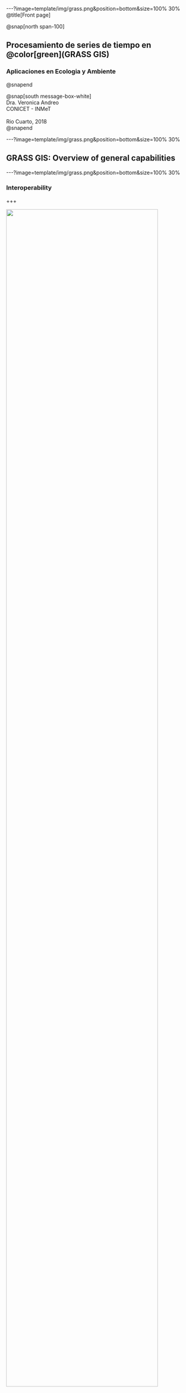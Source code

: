 ---?image=template/img/grass.png&position=bottom&size=100% 30%
@title[Front page]

@snap[north span-100]
<br>
<h2>Procesamiento de series de tiempo en @color[green](GRASS GIS)</h2>
<h3>Aplicaciones en Ecologia y Ambiente</h3>
@snapend

@snap[south message-box-white]
<br>Dra. Veronica Andreo<br>CONICET - INMeT<br><br>Rio Cuarto, 2018<br>
@snapend

---?image=template/img/grass.png&position=bottom&size=100% 30%

## GRASS GIS: Overview of general capabilities

---?image=template/img/grass.png&position=bottom&size=100% 30%

### Interoperability

+++

<img src="assets/img/grass_database_vs_geodata.png" width="90%">

+++
@title[Import/Export]

@snap[north span-100]
Modules for import/export of raster maps
@snapend

@snap[west span-50]
<img src="assets/img/File_raster_import.png">
@snapend

@snap[east span-50]
<img src="assets/img/File_raster_export.png">
@snapend

---?image=template/img/grass.png&position=bottom&size=100% 30%

### Raster data processing

+++

@snap[north span-100]
Raster menu
@snapend

@snap[west span-60]
<img src="assets/img/Raster_menu.png">
@snapend

@snap[east span-40]
Most of these modules will work with:
@ul(false)
- Raster data: DEMs, land cover, climatic maps...
- Imagery data: Landsat, MODIS, SPOT, QuickBird...
@ulend
@snapend

@snap[south span-100]
[Raster processing](https://grass.osgeo.org/grass74/manuals/rasterintro.html) manual
@snapend

+++

@snap[north span-100]
Resampling
@snapend

@snap[west span-50]
<img src="assets/img/Raster_resample_options.png">
@snapend

@snap[east span-50]
Examples:
@ul(false)
- [r.resamp.interp](https://grass.osgeo.org/grass74/manuals/r.resamp.interp.html): Resamples raster map to a finer grid using interpolation (nearest, bilinear, bicubic)
- [r.resamp.stats](https://grass.osgeo.org/grass74/manuals/r.resamp.stats.html): Resamples raster map layers to a coarser grid using aggregation
@ulend
@snapend

+++

@snap[north span-100]
Raster overlay
@snapend

@snap[west span-50]
<img src="assets/img/Raster_overlay_options.png">
@snapend

@snap[south-west span-50]
<img src="assets/img/r_patch.png">
@snapend

@snap[east span-50]
Examples:
@ul(false)
- [r.series](https://grass.osgeo.org/grass74/manuals/r.series.html): Allows to aggregate a list of maps with different methods, i.e., average, minimum, maximum, etc.
- [r.patch](https://grass.osgeo.org/grass74/manuals/r.patch.html): Creates a composite raster map using known category values from one (or more) map(s) to fill in areas of "no data" in another map
@ulend
@snapend

+++

@snap[north span-100]
Hydrological modeling
@snapend

@snap[west span-50]
<img src="assets/img/Raster_hydro.png">
@snapend

@snap[east span-50]
@size[20px](... plus several other add-ons, for example:)

<img src="assets/img/r_stream_addons.jpg">

<a href="https://doi.org/10.1016/j.cageo.2011.03.003">Jasiewics and Metz, 2011</a>
@snapend

+++

@snap[north span-100]
Landscape analysis
@snapend

@snap[west span-40]
<img src="assets/img/Raster_landscape.png">
@snapend

@snap[east span-60]
@size[20px](... plus several add-ons for "patch analysis")

<img src="assets/img/Raster_r_pi_addons.png">

<a href="https://doi.org/10.1111/2041-210X.12827">Wegman et al., 2017</a>
@snapend

---?image=template/img/grass.png&position=bottom&size=100% 30%

### Satellite imagery processing

+++

@snap[north span-100]
Imagery menu
@snapend

@snap[west span-40]
<img src="assets/img/Imagery_menu.png">
@snapend

@snap[east span-60]
<img src="assets/img/Imaging-Spectroscopy-Concept.png">
@snapend

@snap[south span-100]
[Image processing](https://grass.osgeo.org/grass74/manuals/imageryintro.html) manual
@snapend

+++

@snap[north span-100]
Manage colors
@snapend

@snap[west span-50]
<img src="assets/img/Imagery_colors.png">
@snapend

@snap[east span-50]
[i.colors.enhance](https://grass.osgeo.org/grass74/manuals/i.colors.enhance.html)

<img src="assets/img/i_colors_enhance.jpg">
@snapend

+++

@snap[north span-100]
Imagery transformations
@snapend

@snap[west span-50]
<img src="assets/img/Imagery_transform.png">
@snapend

@snap[east span-50]
Examples:
@ul(false)
- [i.pca](https://grass.osgeo.org/grass74/manuals/i.pca.html): Principal components analysis (PCA) for image processing
- [i.fft](https://grass.osgeo.org/grass74/manuals/i.fft.html): Fast Fourier Transform (FFT) for image processing
- [i.pansharpen](https://grass.osgeo.org/grass74/manuals/i.pansharpen.html): Image fusion algorithms to sharpen multispectral with high-res panchromatic channels
@ulend
@snapend

+++

@snap[north span-100]
Classification and Segmentation
@snapend

@snap[west span-50]
<img src="assets/img/Imagery_classification.png">

@ul(false)
- Supervised (maxlik, smap)
- Unsupervised
- Segmentation
@ulend
@snapend

@snap[east span-50]
... plus many add-ons: 
@ul(false)
- r.learn.ml 
- i.segment.\*
- i.superpixels.slic
- i.ann.\*
- and more...
@ulend
@snapend

@snap[south span-100]
cite M. Lennert papers
@snapend

+++

@snap[north span-100]
Generic RS tools and tools for specific sensors
@snapend

@snap[west span-60]
<img src="assets/img/Imagery_satellite_especif_tools.png">

@size[20px](... plus add-ons for MODIS, Sentinel2, Landsat, SRTM, GPM, etc.)
@snapend

@snap[east span-40]
<img src="assets/img/i_atcor_B02_atcorr.png">

@size[18px](Sentinel-2A Band 02 with applied atmospheric correction)
@snapend

+++

@snap[north span-100]
RS derived products
@snapend

@snap[west span-50]
<img src="assets/img/Imagery_products.png">
@snapend

@snap[east span-50]
Add-ons: 
@ul(false)
- [i.wi](https://grass.osgeo.org/grass74/manuals/addons/i.wi.html)
- [i.lswt](https://grass.osgeo.org/grass74/manuals/addons/i.lswt.html)
- [i.landsat8.swlst](https://grass.osgeo.org/grass74/manuals/addons/i.landsat8.swlst.html)
- [i.rh](https://grass.osgeo.org/grass74/manuals/addons/i.rh.html)
- [i.water](https://grass.osgeo.org/grass74/manuals/addons/i.water.html)
@ulend
@snapend

+++

@snap[north span-100]
Evapotranspiration
@snapend

@snap[west span-50]
<img src="assets/img/Imagery_ET.png">
@snapend

@snap[east span-50]
... and in add-ons
@snapend

---?image=template/img/grass.png&position=bottom&size=100% 30%

### 3D raster processing

+++

@snap[west span-50]
<img src="assets/img/3D_raster_menu.png" width="50%">
@snapend

@snap[east span-50]
<img src="assets/img/raster3d_layout.png">
<br>
@size[20px](3D raster map coordinate system and internal tile layout)
@snapend

@snap[south span-100]
[3D raster processing](https://grass.osgeo.org/grass74/manuals/raster3dintro.html) manual
@snapend

---?image=template/img/grass.png&position=bottom&size=100% 30%

### Vector data processing

+++

@snap[north span-100]
Vector menu
@snapend

@snap[west span-50]
<img src="assets/img/Vector_menu.png" width="40%">
@snapend

@snap[east span-50]
<img src="assets/img/vector_types.png">

@size[20px](Topological vector formats in GRASS GIS)
@snapend

@snap[south span-100]
[Vector processing](https://grass.osgeo.org/grass74/manuals/vectorintro.html) manual
@snapend

+++

@snap[north span-100]
Topology maintenance
@snapend

@snap[west span-50]
<img src="assets/img/Vector_topology_maint.png"><br>
<img src="assets/img/v_clean.png" width="85%">
@snapend

@snap[east span-50]
<img src="assets/img/v_generalize_smooth.png"><br>
See also: [v.generalize](https://grasswiki.osgeo.org/wiki/V.generalize_tutorial) tutorial
@snapend

+++

@snap[north span-100]
Selection and overlaying
@snapend

@snap[west span-50]
<img src="assets/img/Vector_select.png">
<br>
<img src="assets/img/Vector_overlay.png">
@snapend

@snap[east span-50]
<img src="assets/img/v_select_op_touches.png" width="60%">
<br>
<img src="assets/img/v_overlay_op_not.png" width="60%">
@snapend

+++
@snap[north span-100]
Network analysis
@snapend

@snap[west span-50]
<img src="assets/img/Vector_network_analysis.png">
@snapend

@snap[east span-50]
<img src="assets/img/v_net_distance.png">
@snapend

+++

@snap[west span-50]
Report and stats
<br>
<img src="assets/img/Vector_report_stats.png">

<img src="assets/img/v_univar.png">
@snapend

@snap[east span-50]
Update attributes

<img src="assets/img/Vector_update_attr.png">

<img src="assets/img/v_rast_stats.png">
@snapend

---?image=template/img/grass.png&position=bottom&size=100% 30%

### Database management

+++

@snap[north-west span-50]
<img src="assets/img/DB_menu.png">
@snapend

@snap[south-west span-50]
<img src="assets/img/db_execute.png">
@snapend

@snap[east span-50]
<img src="assets/img/vector_db_connections.png">
@snapend

---?image=template/img/grass.png&position=bottom&size=100% 30%

### Temporal data processing

+++

<img src="assets/img/Temporal_menu.png" width="50%">

We'll see this in more detail on Thursday @fa[smile-o fa-spin text-green]

+++

<img src="assets/img/tgrass_flowchart.png" width=80%>

---?image=template/img/grass.png&position=bottom&size=100% 30%

### Graphical modeler

+++

@snap[north span-100]
Flowchart view plus Python translation
@snapend

@snap[west span-50]
<img src="assets/img/graphical_modeller.png">
@snapend 

@snap[east span-50]
<img src="assets/img/graphical_modeller_python.png" width="90%">
@snapend

@snap[south span-100]
See [g.gui.gmodeler](https://grass.osgeo.org/grass74/manuals/wxGUI.gmodeler.html) manual page for further details.
@snapend

---?image=template/img/grass.png&position=bottom&size=100% 30%

### Visualization tools

+++

Map display: console tab

<img src="assets/img/map_display_and_gui_console.png" width="85%">

+++

Map display: data tab

<img src="assets/img/map_display_and_data_tab.png" width="85%">

+++

Map display: 3D view

<img src="assets/img/3d_view.png" width="85%">

+++

@snap[north span-100]
Wx-monitors
@snapend

@snap[west span-40]
Run in the terminal:
<br>
```
d.mon wx0
d.rast map=elevation
d.vect map=roadsmajor
```
<br>
@snapend

@snap[east span-60]
<img src="assets/img/wx_monitor.png" width="90%">
@snapend

@snap[south span-100]
@size[24px](The wx-monitors have the same **buttons** than the main Map Display in the GUI)
@snapend

+++

Map-swipe

<img src="assets/img/map_swipe.png" width="70%">

@snap[south span-100]
[g.gui.mapswipe](https://grass.osgeo.org/grass74/manuals/g.gui.mapswipe.html)
@snapend

+++

Animation tool

<img src="assets/img/lsat5_animation.gif" width="80%">

@snap[south span-100]
[g.gui.animation](https://grass.osgeo.org/grass74/manuals/g.gui.animation.html)
@snapend

---?image=template/img/grass.png&position=bottom&size=100% 30%

### Cartographic composer

+++

<img src="assets/img/cartographic_comp_draft.png" width="60%">

@snap[south span-100]
[g.gui.psmap](https://grass.osgeo.org/grass77/manuals/g.gui.psmap.html)
@snapend
+++

Export as .ps .eps or .pdf

<img src="assets/img/elevation.png" width="60%">

+++?code=code/elevation.psmap

@snap[north-east template-note text-gray]
Example of a .psmap file to automatize cartographic composition
@snapend

@[19](raster map)
@[21-29](vector of areas)
@[30-40](vector of lines)
@[41-49](color table, i.e., raster legend)
@[50-57](vector legend)
@[58-67](scale bar)

---?image=template/img/grass.png&position=bottom&size=100% 30%

### Add-ons

+++

Some other cool add-ons:

- [i.modis](https://grass.osgeo.org/grass74/manuals/addons/i.modis.html)
- [i.sentinel](https://grass.osgeo.org/grass74/manuals/addons/i.sentinel.html)
- [r.learn.ml](https://grass.osgeo.org/grass74/manuals/addons/r.learn.ml.html)
- [r.hants](https://grass.osgeo.org/grass74/manuals/addons/r.hants.html)
- [r.seasons](https://grass.osgeo.org/grass74/manuals/addons/r.seasons.html)
- [r.bioclim](https://grass.osgeo.org/grass74/manuals/addons/r.bioclim.html)

Just don't forget to check <br>
https://grass.osgeo.org/grass74/manuals/addons/ <br>
from time to time @fa[grin #8EA33B]

--- 

**Thanks for your attention!!**

![GRASS GIS logo](assets/img/grass_logo_alphab.png)

---

@snap[north span-90]
<br><br><br>
Move on to: 
<br>
[Raster data processing](https://gitpitch.com/veroandreo/curso-grass-gis-rioiv/master?p=slides/03_raster&grs=gitlab#/)
@snapend

@snap[south span-50]
@size[18px](Presentation powered by)
<br>
<a href="https://gitpitch.com/">
<img src="assets/img/gitpitch_logo.png" width="20%"></a>
@snapend

<!--- <p><span class="slide-title">Flowchart view plus Python translation</span></p> --->